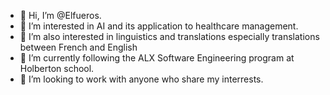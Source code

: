 - 👋 Hi, I’m @Elfueros.
- 👀 I’m interested in AI and its application to healthcare management.
- 👀 I’m also interested in linguistics and translations especially translations between French and English
- 🌱 I’m currently following the ALX Software Engineering program  at Holberton school.
- 💞️ I’m looking to work with anyone who share my interrests.
